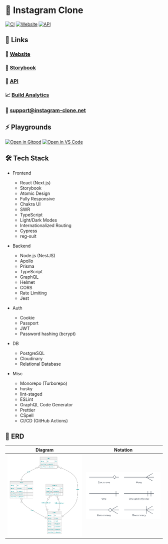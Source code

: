 # 📸 Instagram Clone

[![CI](https://img.shields.io/github/workflow/status/kentayamada-dev/instagram-clone/CI?label=CI&logo=GitHub)](https://github.com/kentayamada-dev/instagram-clone/actions/workflows/ci.yml)
[![Website](https://img.shields.io/website?label=Website&logo=Vercel&url=https%3A%2F%2Fapp.instagram-clone.net)](https://app.instagram-clone.net/)
[![API](https://img.shields.io/website?label=API&logo=Heroku&url=https%3A%2F%2Fapi.instagram-clone.net)](https://api.instagram-clone.net/)

## 🔗 Links

### 🥳 [Website](https://app.instagram-clone.net/)

### 📓 [Storybook](https://app.instagram-clone.net/storybook/)

### 🚀 [API](https://api.instagram-clone.net/)

### 📈 [Build Analytics](/actions/runs/2968773489#:~:text=Next.js%20Bundle%20Analysis%20Results)

### 📧 <a href="mailto:user@support@instagram-clone.net">support@instagram-clone.net</a>

## ⚡ Playgrounds

[![Open in Gitpod](https://user-images.githubusercontent.com/83388735/186300755-062f9256-aeaa-42d1-b42c-50bdb7b728ed.svg)](https://gitpod.io/#https://github.com/kentayamada-dev/instagram-clone)
[![Open in VS Code](https://user-images.githubusercontent.com/83388735/186300430-2a29e2aa-6bcb-42f2-a8d4-2a3b61aa3c67.svg)](https://vscode.dev/github/kentayamada-dev/instagram-clone)

## 🛠️ Tech Stack

- Frontend

  - React (Next.js)
  - Storybook
  - Atomic Design
  - Fully Responsive
  - Chakra UI
  - SWR
  - TypeScript
  - Light/Dark Modes
  - Internationalized Routing
  - Cypress
  - reg-suit

- Backend

  - Node.js (NestJS)
  - Apollo
  - Prisma
  - TypeScript
  - GraphQL
  - Helmet
  - CORS
  - Rate Limiting
  - Jest

- Auth

  - Cookie
  - Passport
  - JWT
  - Password hashing (bcrypt)

- DB

  - PostgreSQL
  - Cloudinary
  - Relational Database

- Misc
  - Monorepo (Turborepo)
  - husky
  - lint-staged
  - ESLint
  - GraphQL Code Generator
  - Prettier
  - CSpell
  - CI/CD (GitHub Actions)

## 💾 ERD

| Diagram                                                                     | Notation                                                                      |
| --------------------------------------------------------------------------- | ----------------------------------------------------------------------------- |
| <img src="apps/backend/prisma/erd/diagram.svg" width="500px" alt="diagram"> | <img src="apps/backend/prisma/erd/notation.png" width="500px" alt="notation"> |

<!--
```mermaid
%%{init: {'theme':'neutral', 'themeVariables': { 'textColor': '#11999E', 'nodeTextColor':'#AA96DA', 'tertiaryColor':'transparent'}}}%%
erDiagram

  User {
    String id
    String name
    String email
    String imageUrl
    String password
    DateTime createdAt
    DateTime updatedAt
    }


  Post {
    String id PK
    String caption  "nullable"
    String imageUrl
    DateTime createdAt
    DateTime updatedAt
    }


  Follow {
    String id PK
    DateTime createdAt
    DateTime updatedAt
    }


  Like {
    String id PK
    DateTime createdAt
    DateTime updatedAt
    }

    Post o{--|| User : "user"
    Follow o{--|| User : "followedUser"
    Follow o{--|| User : "followingUser"
    Like o{--|| User : "user"
    Like o{--|| Post : "post"
```
-->
